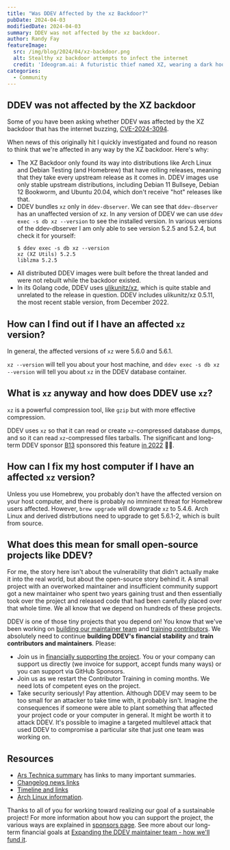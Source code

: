 ```yaml
---
title: "Was DDEV Affected by the xz Backdoor?"
pubDate: 2024-04-03
modifiedDate: 2024-04-03
summary: DDEV was not affected by the xz backdoor.
author: Randy Fay
featureImage:
  src: /img/blog/2024/04/xz-backdoor.png
  alt: Stealthy xz backdoor attempts to infect the internet
  credit: 'Ideogram.ai: A futuristic thief named XZ, wearing a dark hoodie and armed with a sleek high-tech device. The device glows with a menacing red light, as XZ stealthily navigates the complex web of interconnected computers, searching for vulnerable targets.'
categories:
  - Community
---
```


## DDEV was not affected by the XZ backdoor

Some of you have been asking whether DDEV was affected by the XZ backdoor that has the internet buzzing, [CVE-2024-3094](https://nvd.nist.gov/vuln/detail/CVE-2024-3094).

When news of this originally hit I quickly investigated and found no reason to think that we're affected in any way by the XZ backdoor. Here's why:

* The XZ Backdoor only found its way into distributions like Arch Linux and Debian Testing (and Homebrew) that have rolling releases, meaning that they take every upstream release as it comes in. DDEV images use only stable upstream distributions, including Debian 11 Bullseye, Debian 12 Bookworm, and Ubuntu 20.04, which don't receive "hot" releases like that. 
* DDEV bundles `xz` only in `ddev-dbserver`. We can see that `ddev-dbserver` has an unaffected version of xz. In any version of DDEV we can use `ddev exec -s db xz --version` to see the installed version. In various versions of the ddev-dbserver I am only able to see version 5.2.5 and 5.2.4, but check it for yourself:
    ```
    $ ddev exec -s db xz --version
    xz (XZ Utils) 5.2.5
    liblzma 5.2.5
    ```
* All distributed DDEV images were built before the threat landed and were not rebuilt while the backdoor existed.
* In its Golang code, DDEV uses [ulikunitz/xz](https://github.com/ulikunitz/xz), which is quite stable and unrelated to the release in question. DDEV includes ulikunitz/xz 0.5.11, the most recent stable version, from December 2022.

## How can I find out if I have an affected `xz` version?

In general, the affected versions of `xz` were 5.6.0 and 5.6.1. 

`xz --version` will tell you about your host machine, and `ddev exec -s db xz --version` will tell you about `xz` in the DDEV database container.

## What is `xz` anyway and how does DDEV use `xz`?

`xz` is a powerful compression tool, like `gzip` but with more effective compression.

DDEV uses `xz` so that it can read or create `xz`-compressed database dumps, and so it can read `xz`-compressed files tarballs. The significant and long-term DDEV sponsor [B13](https://b13.com/) sponsored this feature [in 2022](https://github.com/ddev/ddev/pull/3721) 🙏🏼.

## How can I fix my host computer if I have an affected `xz` version?

Unless you use Homebrew, you probably don't have the affected version on your host computer, and there is probably no imminent threat for Homebrew users affected. However, `brew upgrade` will downgrade `xz` to 5.4.6. Arch Linux and derived distrbutions need to upgrade to get 5.6.1-2, which is built from source.

## What does this mean for small open-source projects like DDEV?

For me, the story here isn't about the vulnerability that didn't actually make it into the real world, but about the open-source story behind it. A small project with an overworked maintainer and insufficient community support got a new maintainer who spent two years gaining trust and then essentially took over the project and released code that had been carefully placed over that whole time. We all know that we depend on hundreds of these projects. 

DDEV is one of those tiny projects that you depend on! You know that we've been working on [building our maintainer team](expanding-ddev-maintainer-team.md) and [training contributors](contributor-training.md). We absolutely need to continue **building DDEV's financial stability** and **train contributors and maintainers**. Please:

* Join us in [financially supporting the project](https://github.com/sponsors/ddev). You or your company can support us directly (we invoice for support, accept funds many ways) or you can support via GitHub Sponsors.
* Join us as we restart the Contributor Training in coming months. We need lots of competent eyes on the project.
* Take security seriously! Pay attention. Although DDEV may seem to be too small for an attacker to take time with, it probably isn't. Imagine the consequences if someone were able to plant something that affected your project code or your computer in general. It might be worth it to attack DDEV. It's possible to imagine a targeted multilevel attack that used DDEV to compromise a particular site that just one team was working on.

## Resources

* [Ars Technica summary](https://arstechnica.com/security/2024/04/what-we-know-about-the-xz-utils-backdoor-that-almost-infected-the-world/) has links to many important summaries.
* [Changelog news links](https://changelog.com/news/88/email)
* [Timeline and links](https://boehs.org/node/everything-i-know-about-the-xz-backdoor)
* [Arch Linux information](https://archlinux.org/news/the-xz-package-has-been-backdoored/).


Thanks to all of you for working toward realizing our goal of a sustainable project! For more information about how you can support the project, the various ways are explained in [sponsors page](https://github.com/sponsors/ddev). See more about our long-term financial goals at [Expanding the DDEV maintainer team - how we'll fund it](expanding-ddev-maintainer-team.md).
